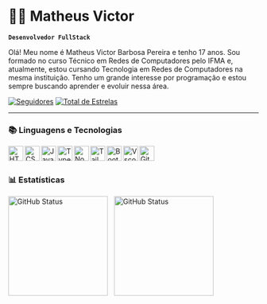 # 🧑‍💻 Matheus Victor

**`Desenvolvedor FullStack`**

Olá! Meu nome é Matheus Victor Barbosa Pereira e tenho 17 anos.
Sou formado no curso Técnico em Redes de Computadores pelo IFMA e, atualmente, estou cursando Tecnologia em Redes de Computadores na mesma instituição. Tenho um grande interesse por programação e estou sempre buscando aprender e evoluir nessa área.

<p align="left">
      <a href="https://github.com/MatheusVBP?tab=followers">
         <img alt="Seguidores" title="Siga-me no GitHub" src="https://custom-icon-badges.demolab.com/github/followers/MatheusVBP?color=236ad3&labelColor=1155ba&style=for-the-badge&logo=person-add&label=seguidores&logoColor=white"/></a>
      <a href="https://github.com/MatheusVBP?tab=repositories&sort=stargazers">
         <img alt="Total de Estrelas" title="Total de Estrelas no GitHub" src="https://custom-icon-badges.demolab.com/github/stars/MatheusVBP?color=55960c&style=for-the-badge&labelColor=488207&logo=star&label=estrelas"/></a>
</p>

---

### 📚 Linguagens e Tecnologias

<img 
align="left"
alt="HTML"
title="HTML"
width="30px"
src="https://cdn.jsdelivr.net/gh/devicons/devicon@latest/icons/html5/html5-original.svg"
/> 
<img 
align="left"
alt="CSS"
title="CSS"
width="30px" src="https://cdn.jsdelivr.net/gh/devicons/devicon@latest/icons/css3/css3-original.svg"
/>
<img 
align="left"
alt="JavaScript"
title="JavaScript"
width="30px"
src="https://cdn.jsdelivr.net/gh/devicons/devicon@latest/icons/javascript/javascript-original.svg"
/>
<img
align="left"
alt="TypeScript"
title="TypeScript"
width="30px"
src="https://cdn.jsdelivr.net/gh/devicons/devicon@latest/icons/typescript/typescript-original.svg"
/>
<img 
align="left"
alt="Nodejs"
title="Nodejs"
width="30px"
src="https://cdn.jsdelivr.net/gh/devicons/devicon@latest/icons/nodejs/nodejs-original-wordmark.svg"
/>
<img
align="left"
alt="Tailwind"
title="Tailwind"
width="30px"
src="https://cdn.jsdelivr.net/gh/devicons/devicon@latest/icons/tailwindcss/tailwindcss-original.svg"
/>
<img 
align="left"
alt="Bootstrap"
title="Bootstrap"
width="30px"
src="https://cdn.jsdelivr.net/gh/devicons/devicon@latest/icons/bootstrap/bootstrap-original.svg"
/>
<img 
align="left"
alt="Vscode"
title="Vscode"
width="30px"
src="https://cdn.jsdelivr.net/gh/devicons/devicon@latest/icons/vscode/vscode-original.svg"
/>
<img 
align="left"
alt="Git"
title="Git"
width="30px"
src="https://cdn.jsdelivr.net/gh/devicons/devicon@latest/icons/git/git-original.svg"
/>
          
<br/>
<br/>

### 📊 Estatísticas

<img 
align="left"
alt="GitHub Status"
height="200"
style="padding-right: 10px;"
src="https://github-readme-stats.vercel.app/api?username=MatheusVBP&show_icons=true&theme=tokyonight&include_all_commits=true&locale=pt-br"
/>
<img 
align="left"
alt="GitHub Status"
height="200"
src="https://github-readme-stats.vercel.app/api/top-langs/?username=MatheusVBP&theme=tokyonight&layout=compact&custom_title=Tecnologias&langs_count=9"
/>
